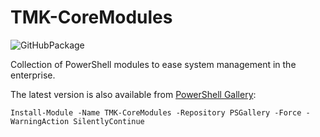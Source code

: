 # TMK-CoreModules

![GitHubPackage][GitHubPackageBadge]

Collection of PowerShell modules to ease system management in the enterprise.

The latest version is also available from [PowerShell Gallery](https://www.powershellgallery.com/packages/TMK-CoreModules/):

`Install-Module -Name TMK-CoreModules -Repository PSGallery -Force -WarningAction SilentlyContinue`

[GitHubPackageBadge]: https://github.com/tmknight/TMK-CoreModules/actions/workflows/publish-module.yml/badge.svg
